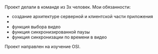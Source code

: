 Проект делали в команде из 3х человек.
Мои обязанности:
- создание архитектуре серверной и клиентской части приложения
- 
- функция выбора видео
- функция синхронизированной паузы
- функция синхронизации по времени в видео

Проект направлен на изучение OSI.
